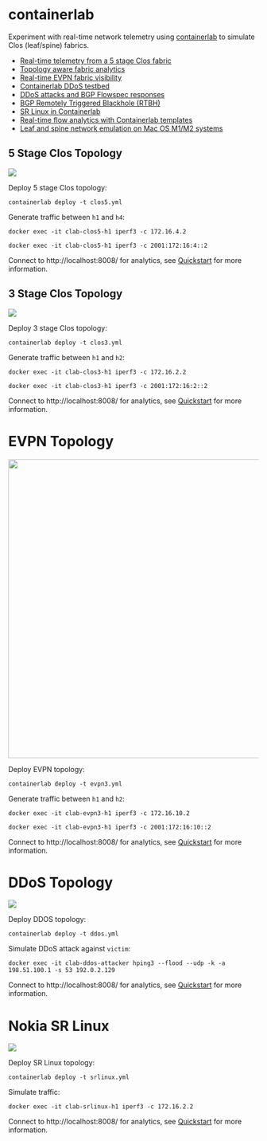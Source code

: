 # containerlab
Experiment with real-time network telemetry using [containerlab](https://containerlab.dev/) to simulate Clos (leaf/spine) fabrics.

* [Real-time telemetry from a 5 stage Clos fabric](https://blog.sflow.com/2022/02/real-time-telemetry-from-5-stage-clos.html)
* [Topology aware fabric analytics](https://blog.sflow.com/2022/02/topology-aware-fabric-analytics.html)
* [Real-time EVPN fabric visibility](https://blog.sflow.com/2022/03/real-time-evpn-fabric-visibility.html)
* [Containerlab DDoS testbed](https://blog.sflow.com/2022/03/containerlab-ddos-testbed.html)
* [DDoS attacks and BGP Flowspec responses](https://blog.sflow.com/2022/03/ddos-attacks-and-bgp-flowspec-responses.html)
* [BGP Remotely Triggered Blackhole (RTBH)](https://blog.sflow.com/2022/04/bgp-remotely-triggered-blackhole-rtbh.html)
* [SR Linux in Containerlab](https://blog.sflow.com/2022/07/sr-linux-in-containerlab.html)
* [Real-time flow analytics with Containerlab templates](https://blog.sflow.com/2023/02/real-time-flow-analytics-with.html)
* [Leaf and spine network emulation on Mac OS M1/M2 systems](https://blog.sflow.com/2023/05/leaf-and-spine-network-emulation-on-mac.html)

## 5 Stage Clos Topology
![](clos5.png)

Deploy 5 stage Clos topology:

`containerlab deploy -t clos5.yml`

Generate traffic between `h1` and `h4`:

`docker exec -it clab-clos5-h1 iperf3 -c 172.16.4.2`

`docker exec -it clab-clos5-h1 iperf3 -c 2001:172:16:4::2`

Connect to http://localhost:8008/ for analytics, see [Quickstart](https://sflow-rt.com/intro.php) for more information.

## 3 Stage Clos Topology
![](clos3.png)

Deploy 3 stage Clos topology:

`containerlab deploy -t clos3.yml`

Generate traffic between `h1` and `h2`:

`docker exec -it clab-clos3-h1 iperf3 -c 172.16.2.2`

`docker exec -it clab-clos3-h1 iperf3 -c 2001:172:16:2::2`

Connect to http://localhost:8008/ for analytics, see [Quickstart](https://sflow-rt.com/intro.php) for more information.

# EVPN Topology
<img src="evpn3.png" width="600">

Deploy EVPN topology:

`containerlab deploy -t evpn3.yml`

Generate traffic between `h1` and `h2`:

`docker exec -it clab-evpn3-h1 iperf3 -c 172.16.10.2`

`docker exec -it clab-evpn3-h1 iperf3 -c 2001:172:16:10::2`

Connect to http://localhost:8008/ for analytics, see [Quickstart](https://sflow-rt.com/intro.php) for more information.

# DDoS Topology
![](ddos.png)

Deploy DDOS topology:

`containerlab deploy -t ddos.yml`

Simulate DDoS attack against `victim`:

`docker exec -it clab-ddos-attacker hping3 --flood --udp -k -a 198.51.100.1 -s 53 192.0.2.129`

Connect to http://localhost:8008/ for analytics, see [Quickstart](https://sflow-rt.com/intro.php) for more information.

# Nokia SR Linux
![](srlinux.png)

Deploy SR Linux topology:

`containerlab deploy -t srlinux.yml`

Simulate traffic:

`docker exec -it clab-srlinux-h1 iperf3 -c 172.16.2.2`

Connect to http://localhost:8008/ for analytics, see [Quickstart](https://sflow-rt.com/intro.php) for more information.
